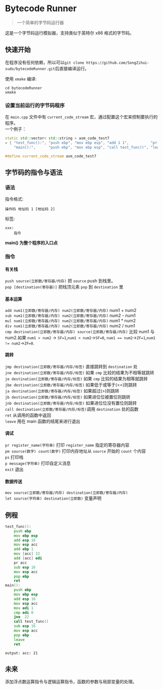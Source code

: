 # Bytecode Runner

> 一个简单的字节码运行器

这是一个字节码运行模拟器，支持类似于英特尔 x86 格式的字节码。

## 快速开始

在程序没有任何依赖，所以可以`git clone https://github.com/SongZihui-sudo/bytecodeRunner.git`后直接编译运行。

使用 `xmake` 编译:

```
cd bytecodeRunner
xmake
```

### 设置当前运行的字节码程序

在 `main.cpp` 文件中有 `current_code_stream` 宏，通过配置这个宏来控制要执行的程序。  
一个例子：

```c++
static std::vector< std::string > asm_code_test7
= { "test_func():", "push ebp", "mov ebp esp", "add 1 1",          "pr acc", "ret",
    "main():",      "push ebp", "mov ebp esp", "call test_func()", "leave",  "ret" };

#define current_code_stream asm_code_test7
```

## 字节码的指令与语法

### 语法

指令格式:

```
操作码 地址码 1 [地址码 2]
```

标签:

```
xxx:
    指令
```

**main() 为整个程序的入口点**

### 指令

#### 有关栈

`push source(立即数/寄存器/内存)` 把 `source` push 到栈里。  
`pop [destination(寄存器)]` 把栈顶元素 `pop` 到 `destination` 里

#### 基本运算

`add num1(立即数/寄存器/内存) num2(立即数/寄存器/内存)` num1 + num2  
`sub num1(立即数/寄存器/内存) num2(立即数/寄存器/内存)` num2 - num1  
`mul num1(立即数/寄存器/内存) num2(立即数/寄存器/内存)` num1 \* num2  
`div num1(立即数/寄存器/内存) num2(立即数/寄存器/内存)` num2 / num1  
`cmp destination(立即数/寄存器/内存) source(立即数/寄存器/内存)` 比较 num1 与 num2.如果 `num1 > num2` -> `SF=1`,`num1 < num2`->`SF=0`, `num1 == num2`->`ZF=1`,`num1 != num2`->`ZF=0`.

#### 跳转

`jmp destination(立即数/寄存器/内存/标签)` 直接跳转到 `destination` 处  
`jne destination(立即数/寄存器/内存/标签)` 如果 `cmp` 比较的结果为不相等就跳转  
`je destination(立即数/寄存器/内存/标签)` 如果 `cmp` 比较的结果为相等就跳转  
`jbe destination(立即数/寄存器/内存/标签)` 如果低于或等于(<=)则跳转  
`ja destination(立即数/寄存器/内存/标签)` 如果超过(>)则跳转  
`jb destination(立即数/寄存器/内存/标签)` 如果进位位被置位则跳转  
`jnb destination(立即数/寄存器/内存/标签)` 如果进位位没有置位则跳转  
`call destination(立即数/寄存器/内存/标签)`调用 `destination` 处的函数  
`ret` 从调用的函数中返回  
`leave` 用在 main 函数的结尾来进行退出

#### 调试

`pr register_name(字符串)` 打印 `register_name` 指定的寄存器内容  
`pm source(数字) count(数字)` 打印内存地址从 `source` 开始的 `count` 个内容  
`ps` 打印栈  
`p message(字符串)` 打印自定义消息  
`exit` 退出

#### 数据传送

`mov source(立即数/寄存器/内存) destination(立即数/寄存器/内存)`  
`let source(字符串) destination(立即数)` 变量声明

## 例程

```asm
test_func():
    push ebp
    mov ebp esp
    add esp 16
    mov esp acc
    add ebp 1
    mov [acc] 32
    add [acc] edi
    pr acc
    sub esp 16
    mov esp acc
    pop ebp
    ret
main():
    push ebp
    mov ebp esp
    add esp 16
    mov esp acc
    mov edi 1
    cmp edi 0
    jne  22
    call test_func()
    sub esp 16
    mov esp acc
    pop ebp
    leave
    ret
```

```
output: acc: 21
```

## 未来

添加浮点数运算指令与逻辑运算指令，函数的参数与局部变量的处理。
